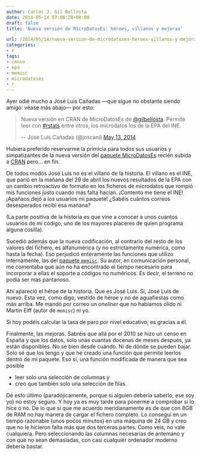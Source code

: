 ```yaml
---
author: Carlos J. Gil Bellosta
date: 2014-05-14 07:00:28+00:00
draft: false
title: 'Nueva versión de MicroDatosEs: héroes, villanos y mejoras'

url: /2014/05/14/nueva-version-de-microdatoses-heroes-villanos-y-mejoras/
categories:
- r
tags:
- censo
- epa
- memisc
- microdatoses
- r
---
```


Ayer odié mucho a José Luis Cañadas —que sigue no obstante siendo amigo: véase más abajo— por esto:

>Nueva versión en CRAN de MicroDatosEs de [@gilbellosta](https://twitter.com/gilbellosta). Permite leer con [#rstats](https://twitter.com/search?q=%23rstats&src=hash) entre otros, los microdatos los de la EPA del INE.
>
> -- Jose Luis Cañadas (@joscani) [May 13, 2014](https://twitter.com/joscani/statuses/466120464788889600)

Hubiera preferido reservarme la primicia para todos sus usuarios y simpatizantes de la nueva versión del [paquete MicroDatosEs](http://www.datanalytics.com/tag/microdatoses/) recién subida a [CRAN](http://cran.ms.unimelb.edu.au/web/packages/MicroDatosEs/index.html) pero... en fin.

De todos modos José Luis no es el villano de la historia. El villano es el INE, que parió en la mañana del 29 de abril los nuevos resultados de la EPA con un cambio retroactivo de formato en los ficheros de microdatos que rompió mis funciones justo cuando más falta hacían. ¡Contento me tiene el INE! ¡Apañaos dejó a los usuarios mi paquete! ¿Sabéis cuántos correos desesperados recibí esa mañana?

(La parte positiva de la historia es que vine a conocer a unos cuantos usuarios de mi código, uno de los mayores placeres de quien programa alguna cosilla).

Sucedió además que la nueva codificación, al contrario del resto de los valores del fichero, es alfanumérica (y no estrictamente numérica, como hasta la fecha). Eso perjudicó enteramente las funciones que utilizo internamente, las del [paquete `memisc`](http://cran.r-project.org/web/packages/memisc/index.html). Su autor, en comunicación personal, me comentaba que aún no ha encontrado el tiempo necesario para incorporar a ellas el soporte a códigos no numéricos. Es decir, el terreno no podía ser más pantanoso.

Ahí apareció el héroe de la historia. Que es José Luis. Sí, José Luis de nuevo. Esta vez, como digo, vestido de héroe y no de aguafiestas como más arriba. Me mandó por correo un _oneliner_ que no habíamos olido ni Martin Elff (autor de `memisc`) ni yo.

Si hoy podéis calcular la tasa de paro por nivel educativo, es gracias a él.

Finalmente, las mejoras. Sabréis que allá por el 2010 se hizo un censo en España y que los datos, solo unas cuantas docenas de meses después, ya están disponibles. No sé bien desde cuándo. Ni de dónde se pueden bajar. Solo sé que los tengo y que he creado una función que permite leerlos dentro de mi paquete. Eso sí, una función modificada de manera que sea posible

* leer solo una selección de columnas y
* creo que también solo una selección de filas.

De esto último (paradójicamente, porque si alguien debería saberlo, ese soy yo) no estoy seguro. Y hoy ya es muy tarde para ponerme a comprobar si lo hice o no. De lo que si que me acuerdo meridianamente es de que con 8GB de RAM no hay manera de cargar el fichero completo. Lo conseguí en un tiempo razonable (unos pocos minutos) en una máquina de 24 GB y creo que no le hicieron falta más que dos terceras partes. Como veis, no vale cualquiera. Pero seleccionando las columnas necesarias de antemano y con que no sean demasiadas, con casi cualquier ordenador moderno debería bastar.
